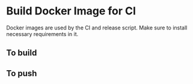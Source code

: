 # Build Docker Image for CI

Docker images are used by the CI and release script. Make sure to install necessary requirements in it.

## To build

## To push
